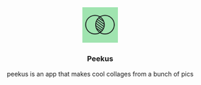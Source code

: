 <div align="center">
  <a href="https://github.com/lauramaror/peekus">
    <img src="src/assets/icon/peekus_icono.png" alt="Logo" width="80" height="80">
  </a>

<h3 align="center">Peekus</h3>

  <p align="center">
    peekus is an app that makes cool collages from a bunch of pics
  </p>
</div>
